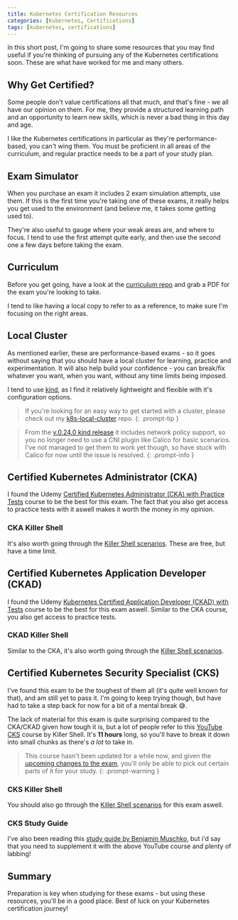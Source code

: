 ```yaml
---
title: Kubernetes Certification Resources
categories: [Kubernetes, Certifications]
tags: [kubernetes, certifications]
---
```


In this short post, I'm going to share some resources that you may find useful if you're thinking of pursuing any of the Kubernetes certifications soon. These are what have worked for me and many others.

## Why Get Certified?

Some people don't value certifications all that much, and that's fine - we all have our opinion on them. For me, they provide a structured learning path and an opportunity to learn new skills, which is never a bad thing in this day and age.

I like the Kubernetes certifications in particular as they're performance-based, you can't wing them. You must be proficient in all areas of the curriculum, and regular practice needs to be a part of your study plan.

## Exam Simulator

When you purchase an exam it includes 2 exam simulation attempts, use them. If this is the first time you're taking one of these exams, it really helps you get used to the environment (and believe me, it takes some getting used to).

They're also useful to gauge where your weak areas are, and where to focus. I tend to use the first attempt quite early, and then use the second one a few days before taking the exam.

## Curriculum

Before you get going, have a look at the [curriculum repo](https://github.com/cncf/curriculum) and grab a PDF for the exam you're looking to take.

I tend to like having a local copy to refer to as a reference, to make sure I'm focusing on the right areas.

## Local Cluster

As mentioned earlier, these are performance-based exams - so it goes without saying that you should have a local cluster for learning, practice and experimentation. It will also help build your confidence - you can break/fix whatever you want, when you want, without any time limits being imposed.

I tend to use [kind](https://kind.sigs.k8s.io/), as I find it relatively lightweight and flexible with it's configuration options.

> If you're looking for an easy way to get started with a cluster, please check out my [k8s-local-cluster](https://github.com/thepaulmacca/k8s-local-cluster) repo.
{: .prompt-tip }

> From the [v.0.24.0 kind release](https://github.com/kubernetes-sigs/kind/releases/tag/v0.24.0) it includes network policy support, so you no longer need to use a CNI plugin like Calico for basic scenarios. I've not managed to get them to work yet though, so have stuck with Calico for now until the issue is resolved.
{: .prompt-info }

## Certified Kubernetes Administrator (CKA)

I found the Udemy [Certified Kubernetes Administrator (CKA) with Practice Tests](https://www.udemy.com/course/certified-kubernetes-administrator-with-practice-tests/) course to be the best for this exam. The fact that you also get access to practice tests with it aswell makes it worth the money in my opinion.

### CKA Killer Shell

It's also worth going through the [Killer Shell scenarios](https://killercoda.com/cka). These are free, but have a time limit.

## Certified Kubernetes Application Developer (CKAD)

I found the Udemy [Kubernetes Certified Application Developer (CKAD) with Tests](https://www.udemy.com/course/certified-kubernetes-application-developer/) course to be the best for this exam aswell. Similar to the CKA course, you also get access to practice tests.

### CKAD Killer Shell

Similar to the CKA, it's also worth going through the [Killer Shell scenarios](https://killercoda.com/killer-shell-ckad).

## Certified Kubernetes Security Specialist (CKS)

I've found this exam to be the toughest of them all (it's quite well known for that), and am still yet to pass it. I'm going to keep trying though, but have had to take a step back for now for a bit of a mental break 😅.

The lack of material for this exam is quite surprising compared to the CKA/CKAD given how tough it is, but a lot of people refer to this [YouTube CKS](https://youtu.be/d9xfB5qaOfg?si=xPbBVR9_Pts6kk-p) course by Killer Shell. It's **11 hours** long, so you'll have to break it down into small chunks as there's _a lot_ to take in.

> This course hasn't been updated for a while now, and given the [upcoming changes to the exam](https://training.linuxfoundation.org/cks-program-changes/), you'll only be able to pick out certain parts of it for your study.
{: .prompt-warning }

### CKS Killer Shell

You should also go through the [Killer Shell scenarios](https://killercoda.com/killer-shell-cks) for this exam aswell.

### CKS Study Guide

I've also been reading this [study guide by Benjamin Muschko](https://amzn.eu/d/6KReKUL), but i'd say that you need to supplement it with the above YouTube course and plenty of labbing!

## Summary

Preparation is key when studying for these exams - but using these resources, you'll be in a good place. Best of luck on your Kubernetes certification journey!
